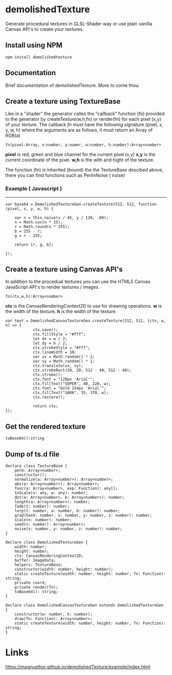 # demolishedTexture

Generate procedural textures in GLSL-Shader way or use plain vanilla Canvas API's to create your textures.

## Install using NPM

    npm install demolishedtexture

## Documentation
    
Brief documentation of demolishedTexture. More to come thou.

## Create a texture using TextureBase

Like in a "shader" the generator calles the "callback" function (fn) provided to the generator by createTexture(w,h,fn) or render(fn) for each pixel (x,y) of your texture. The callback *fn* must have the following signature (pixel, x, y, w, h) where the arguments are as follows, it must return an Array of RGB(a)

    fn(pixel:Array, x:number, y:numer, w:number, h:number):Array<number> 

**pixel** is red, green and blue channel for the current pixel (x,y)
**x,y** is the current coordinate of the pixel.
**w,h** is the with and hight of the texture. 
 
 The function (fn) is inherited (bound) the the TextureBase descibed above, there you can find functions such as PerlinNoise ( noise)  
 
### Example ( Javascript )
****
    var base64 = DemolishedTextureGen.createTexture(512, 512, function (pixel, x, y, w, h) {
        
        var n = this.noise(x / 45, y / 120, .89);
        n = Math.cos(n * 15);
        r = Math.round(n * 255);
        b = 255 - r;
        g = r - 255;

        return [r, g, b];
        
    });


## Create a texture using Canvas API's

In addition to the procedual textures you can use the HTML5 Canvas JavaScript API's to render textures / images. 

    fn(ctx,w,h):Array<number>


**ctx** is the CanvasRenderingContext2D to use for drawinig operations.
**w** is the width of the texture.
**h** is the width of the texture. 

    var text = DemolishedCanvasTextureGen.createTexture(512, 512, (ctx, w, h) => {
                ctx.save();
                ctx.fillStyle = "#fff";
                let dx = w / 2;
                let dy = h / 2;
                ctx.strokeStyle = "#fff";
                ctx.lineWidth = 10;
                var sx = Math.random() * 2;
                var sy = Math.random() * 2;
                ctx.translate(sx, sy);
                ctx.strokeRect(20, 20, 512 - 40, 512 - 40);
                ctx.stroke();
                ctx.font = "120px 'Arial'";
                ctx.fillText("SUPER", 40, 220, w);
                ctx.font = "bold 154px 'Arial'";
                ctx.fillText("SARA", 35, 370, w);
                ctx.restore();
        
                return ctx;    
    });
        

## Get the rendered texture

    toBase64():string


## Dump of ts.d file


    declare class TextureBase {
        perm: Array<number>;
        constructor();
        normalize(a: Array<number>): Array<number>;
        abs(a: Array<number>): Array<number>;
        func(a: Array<number>, exp: Function): any[];
        toScale(v: any, w: any): number;
        dot(a: Array<number>, b: Array<number>): number;
        length(a: Array<number>): number;
        fade(t: number): number;
        lerp(t: number, a: number, b: number): number;
        grad(hash: number, x: number, y: number, z: number): number;
        scale(n: number): number;
        seed(n: number): Array<number>;
        noise(x: number, y: number, z: number): number;
    }
    
    declare class DemolishedTextureGen {
        width: number;
        height: number;
        ctx: CanvasRenderingContext2D;
        buffer: ImageData;
        helpers: TextureBase;
        constructor(width: number, height: number);
        static createTexture(width: number, height: number, fn: Function): string;
        private coord;
        private render(fn);
        toBase64(): string;
    }
    
    declare class DemolishedCanvasTextureGen extends DemolishedTextureGen {
        constructor(w: number, h: number);
        draw(fn: Function): Array<number>;
        static createTexture(width: number, height: number, fn: Function): string;
    }



# Links

https://magnusthor.github.io/demolishedTexture/example/index.html 
